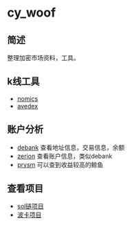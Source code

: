 # cy_woof

## 简述

整理加密市场资料，工具。

## k线工具

- [nomics](https://nomics.com/exchanges/bitrue/markets/WOOF_USDT)
- [avedex](https://avedex.cc/)

## 账户分析
- [debank](https://debank.com/)
  查看地址信息，交易信息，余额
- [zerion](https://zerion.io/)
  查看账户信息，类似debank  
- [prysm](https://beta.prysm.xyz/)
  可以查到收益较高的鲸鱼


## 查看项目

- [sol链项目](https://solanaproject.com/#/projects)
- [波卡项目](https://www.polkaproject.com/#/)








